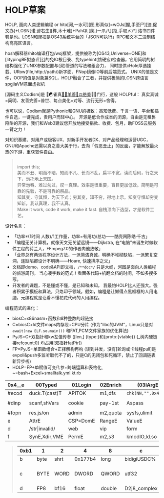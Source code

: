# HOLP草案

HOLP, 面向人类逻辑编程 or hito[河,一水可][图,形真似]=wOJs[握,手至尸][迹,促文办]+LOSN[诺,谚右生][榫,木十难]+PahQL[爬,(一爪八][抠,手取㐅)*] 烙书四件套是也。LOSN和爬扣是OS43系统平台的「JSON可执行」RPC和文本二进制结构高亮区语言。

hosh解释器/hito编译打包/woj框架，提供被称为[OS43,Universe+ONE]和[litypingBE拟态评比]的免IO根目录、免typehint(馈硬宏)检查器，它用简明的树结构强化了UNIX参数配置与(双)管道的写法和组合力，
同时提供cHole厚选挂载、URow(file,http://path/)新字面、FNop镜像IO等前后端范式。 UNIX的值是文件，OOP的值是对象兼SQL，HOLP融合了三者，并提供极简的LOSN跨语言spgjiaVM意面虚拟机

[源码主义Codism]是 🦜☯雀真[🐑🎈羊善🦙⚖️络美](https://emoji.supply/kitchen/?🌌+🎈=8x1lps)🚪🖖门行，这般 HOLPful： 真实真诚=简明、友善完善=普世、每点美化=对等、流行无形=舍得。

也可以说，Codism就是Pythonic和GNU的极致：高知低费、千言一语、平台和插件自选，一键完成，贵用户而轻中心。 开源是低合作成本的闭源，自由是无租售陷阱的开源，我们和Web3建议您开放地接受捐款、收费、包月，助FOSS云服务一臂之力！

对知识基建、对用户或极客UX、对新手开发者DX、对产品经理和运营UGC，GNU和Apache还需以真之善大美于行，去向「假恶丑止」的反面，才能解放最火热的下游，重获软件自由。

> <br>import this;
> <br>美而不丑、明而不暗，短而不凡、长而不乱，扁平不宽，读而后码，行之天下，勿托地上天国。
> <br>异常勿吞、难过勿过，叹一真理。效率是很重要，盲目更加低效。简明是可靠的先验，不是可靠的祭品。
> <br>知其变，守其恒，为天下式；穷其变，知不穷，得地上示。知变守恒却穷变知新，我认真理，我不认真。
> <br>Make it work, code it work, make it fast. 自栈顶向下选型，才是软件工艺。

设计名言：

- 「功率≠(1时间 人数)/1工作量，功率=有用功/总功——酷壳网陈皓·千古」
- 「编程无关计算机，就像天文无关望远镜——Dijkstra, 在“电脑”未诞生时做软件工程的荷兰人，FFmpeg7.0的作者向他致敬」
- 「业界总有两派程序设计方法，一派简洁真诚，明确不堆砌缺陷，一派繁复空洞，连缺陷都设计不明确——Hoare, 快速排序之父」
- 文档即demo，code&API即文档，`/**doc*/` 只是大纲，河图是面向人类编程的旅游周刊。 当心凑字数的范式！看面条代码+机翻文档的时间，不如多搜多写。
- 开发者的课题，不是懂或不懂，是已知和未知。 我最怕HOLP比人还强大。强者积累于模板和算法，只烙印于领域。假如，编程是让懒得点黑框框的人用电脑，元编程就是让看不懂花花代码的人用编程。

编程范式的进化：

- biosC=x86nasm+函数和8种整数的超链接
- C=biosC+ld文件maps内存段+CPU分片 (作为"libc的JVM"，Linux只是对 `await(new ELF.so.main())` 和FAT,PCM文件家族的优化算法)
- PyJS=C+双指针和kw左值传参 ([len,] {type:}和{proto:{vtable}} {_树内硬链接refcount:0} 均占用[双指针fatPtr])
- FP=PyJS+单函数组合+正择解构再构 (谈到并发，没有[轮询或卡线程pull]是evpoll&push多监听取代不了的，只是C的无闭包和死循环，禁止了回调链表新异步栈)
- HOLP=FP+单赋值可变传参+跨端运算和表格化, ~=bash+Excel+smalltalk.yml.kt.rb


| 0x4__e | 00Typed        | 01Login  | 02Enrich | (03IArgE            | 04NSuchE      | 05IStatE   | 06panick)     | 500Unlink       |
| -------- | ---------------- | ---------- | ---------- | --------------------- | --------------- | ------------ | --------------- | ----------------- |
| #ecod  | duck.T(cast)T  | APITOK   | m1,dfs   | `chk(NN,"",0x403e)` | import'',URL  | Or("what") | NPE,SEGV      | `http\=200`,BT  |
| #dinp  | scanf,shVars   | cookie   | pay-1st  | Aspass              | Sa,AsIf       | edit2immut | `assert 1\=1` | CtrlC ^C,retry  |
| #fopn  | res.js/on      | admin    | m2,quota | sysfs,ulimit        | 404           | ConcurMutE | read()IO      | net,noimp       |
| e      | AttrE          | CSP=DomE | RangeE   | ValueE              | NameE,ImportE |            |               |                 |
| d      | /str\|invalid/ | web      | vip      | form                | KeyE,IE       | web        | AssertE,/0    | SIGINTs         |
| f      | SynE,Xdir,VME  | PermE    | m2,s3    | kmodIO,ld.so        | fs,dev        | fReentrant | IOE,fd        | DNS,SPI,sockets |

> | 0xb1 | 1    | 2    | 4       | 8      | c            | d             | e         | f                          |
> | ------ | ------ | ------ | --------- | -------- | -------------- | --------------- | ----------- | ---------------------------- |
> | b    | byte | shrt | 0x177b4 | long   | bidigiUSDC%    | BigDigits     | intptr    | i128                       |
> | c    | BYTE | WORD | DWORD   | QWORD  | utf32        | wchar         | size_t    | u128 //zhihu:utf16解码10行 |
> | d    | FP8  | bf16 | float   | double | D2j8_complex | DotDigitsE854 | deform(void) | f128                       |
